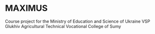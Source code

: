 # MAXIMUS
Course project for the Ministry of Education and Science of Ukraine
VSP Glukhiv Agricultural Technical Vocational College of Sumy 

